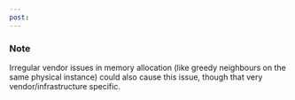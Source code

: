 ```yaml
---
post: 
---
```


### Note

Irregular vendor issues in memory allocation (like greedy neighbours on the same physical instance) could also cause this issue, though that very vendor/infrastructure specific.




